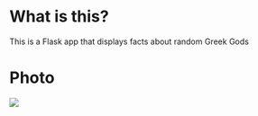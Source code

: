 # What is this?
This is a Flask app that displays facts about random Greek Gods
 
# Photo
![](https://media.discordapp.net/attachments/947092663914623016/964168335887577088/image_1.png)
